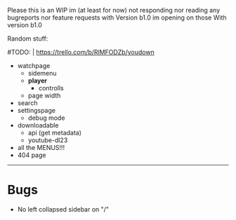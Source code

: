Please this is an WIP
im (at least for now) not responding nor reading any bugreports nor feature requests
with Version b1.0 im opening on those
With version b1.0

Random stuff:

#TODO: | https://trello.com/b/RlMFODZb/youdown

- watchpage
  - sidemenu
  - **player**
    - controlls
  - page width
- search
- settingspage
  - debug mode
- downloadable
  - api (get metadata)
  - youtube-dl23
- all the MENUS!!!
- 404 page


---
# Bugs

- No left collapsed sidebar on "/"

